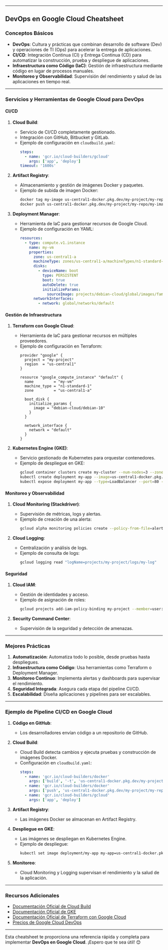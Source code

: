 

---

## **DevOps en Google Cloud Cheatsheet**

### **Conceptos Básicos**
- **DevOps**: Cultura y prácticas que combinan desarrollo de software (Dev) y operaciones de TI (Ops) para acelerar la entrega de aplicaciones.
- **CI/CD**: Integración Continua (CI) y Entrega Continua (CD) para automatizar la construcción, prueba y despliegue de aplicaciones.
- **Infraestructura como Código (IaC)**: Gestión de infraestructura mediante código en lugar de procesos manuales.
- **Monitoreo y Observabilidad**: Supervisión del rendimiento y salud de las aplicaciones en tiempo real.

---

### **Servicios y Herramientas de Google Cloud para DevOps**

#### **CI/CD**
1. **Cloud Build**:
   - Servicio de CI/CD completamente gestionado.
   - Integración con GitHub, Bitbucket y GitLab.
   - Ejemplo de configuración en `cloudbuild.yaml`:
     ```yaml
     steps:
       - name: 'gcr.io/cloud-builders/gcloud'
         args: ['app', 'deploy']
     timeout: '1600s'
     ```

2. **Artifact Registry**:
   - Almacenamiento y gestión de imágenes Docker y paquetes.
   - Ejemplo de subida de imagen Docker:
     ```bash
     docker tag my-image us-central1-docker.pkg.dev/my-project/my-repo/my-image:tag
     docker push us-central1-docker.pkg.dev/my-project/my-repo/my-image:tag
     ```

3. **Deployment Manager**:
   - Herramienta de IaC para gestionar recursos de Google Cloud.
   - Ejemplo de configuración en YAML:
     ```yaml
     resources:
       - type: compute.v1.instance
         name: my-vm
         properties:
           zone: us-central1-a
           machineType: zones/us-central1-a/machineTypes/n1-standard-1
           disks:
             - deviceName: boot
               type: PERSISTENT
               boot: true
               autoDelete: true
               initializeParams:
                 sourceImage: projects/debian-cloud/global/images/family/debian-10
           networkInterfaces:
             - network: global/networks/default
     ```

#### **Gestión de Infraestructura**
1. **Terraform con Google Cloud**:
   - Herramienta de IaC para gestionar recursos en múltiples proveedores.
   - Ejemplo de configuración en Terraform:
     ```hcl
     provider "google" {
       project = "my-project"
       region  = "us-central1"
     }

     resource "google_compute_instance" "default" {
       name         = "my-vm"
       machine_type = "n1-standard-1"
       zone         = "us-central1-a"

       boot_disk {
         initialize_params {
           image = "debian-cloud/debian-10"
         }
       }

       network_interface {
         network = "default"
       }
     }
     ```

2. **Kubernetes Engine (GKE)**:
   - Servicio gestionado de Kubernetes para orquestar contenedores.
   - Ejemplo de despliegue en GKE:
     ```bash
     gcloud container clusters create my-cluster --num-nodes=3 --zone=us-central1-a
     kubectl create deployment my-app --image=us-central1-docker.pkg.dev/my-project/my-repo/my-image:tag
     kubectl expose deployment my-app --type=LoadBalancer --port=80 --target-port=8080
     ```

#### **Monitoreo y Observabilidad**
1. **Cloud Monitoring (Stackdriver)**:
   - Supervisión de métricas, logs y alertas.
   - Ejemplo de creación de una alerta:
     ```bash
     gcloud alpha monitoring policies create --policy-from-file=alert-policy.json
     ```

2. **Cloud Logging**:
   - Centralización y análisis de logs.
   - Ejemplo de consulta de logs:
     ```bash
     gcloud logging read "logName=projects/my-project/logs/my-log"
     ```

#### **Seguridad**
1. **Cloud IAM**:
   - Gestión de identidades y acceso.
   - Ejemplo de asignación de roles:
     ```bash
     gcloud projects add-iam-policy-binding my-project --member=user:example@example.com --role=roles/editor
     ```

2. **Security Command Center**:
   - Supervisión de la seguridad y detección de amenazas.

---

### **Mejores Prácticas**
1. **Automatización**: Automatiza todo lo posible, desde pruebas hasta despliegues.
2. **Infraestructura como Código**: Usa herramientas como Terraform o Deployment Manager.
3. **Monitoreo Continuo**: Implementa alertas y dashboards para supervisar el rendimiento.
4. **Seguridad Integrada**: Asegura cada etapa del pipeline CI/CD.
5. **Escalabilidad**: Diseña aplicaciones y pipelines para ser escalables.

---

### **Ejemplo de Pipeline CI/CD en Google Cloud**
1. **Código en GitHub**:
   - Los desarrolladores envían código a un repositorio de GitHub.

2. **Cloud Build**:
   - Cloud Build detecta cambios y ejecuta pruebas y construcción de imágenes Docker.
   - Configuración en `cloudbuild.yaml`:
     ```yaml
     steps:
       - name: 'gcr.io/cloud-builders/docker'
         args: ['build', '-t', 'us-central1-docker.pkg.dev/my-project/my-repo/my-image:tag', '.']
       - name: 'gcr.io/cloud-builders/docker'
         args: ['push', 'us-central1-docker.pkg.dev/my-project/my-repo/my-image:tag']
       - name: 'gcr.io/cloud-builders/gcloud'
         args: ['app', 'deploy']
     ```

3. **Artifact Registry**:
   - Las imágenes Docker se almacenan en Artifact Registry.

4. **Despliegue en GKE**:
   - Las imágenes se despliegan en Kubernetes Engine.
   - Ejemplo de despliegue:
     ```bash
     kubectl set image deployment/my-app my-app=us-central1-docker.pkg.dev/my-project/my-repo/my-image:tag
     ```

5. **Monitoreo**:
   - Cloud Monitoring y Logging supervisan el rendimiento y la salud de la aplicación.

---

### **Recursos Adicionales**
- [Documentación Oficial de Cloud Build](https://cloud.google.com/build/docs)
- [Documentación Oficial de GKE](https://cloud.google.com/kubernetes-engine/docs)
- [Documentación Oficial de Terraform con Google Cloud](https://registry.terraform.io/providers/hashicorp/google/latest/docs)
- [Precios de Google Cloud DevOps](https://cloud.google.com/pricing/)

---

Esta cheatsheet te proporciona una referencia rápida y completa para implementar **DevOps en Google Cloud**. ¡Espero que te sea útil! 😊
